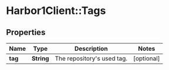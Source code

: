 # Harbor1Client::Tags

## Properties
Name | Type | Description | Notes
------------ | ------------- | ------------- | -------------
**tag** | **String** | The repository&#39;s used tag. | [optional] 



